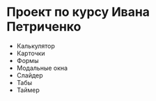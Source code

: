 # Проект по курсу Ивана Петриченко

* Калькулятор
* Карточки
* Формы
* Модальные окна
* Слайдер
* Табы
* Таймер
